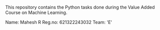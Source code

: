 This repository contains the Python tasks done during the Value Added Course on Machine Learning.

Name: Mahesh R
Reg.no: 621322243032
Team: 'E'
